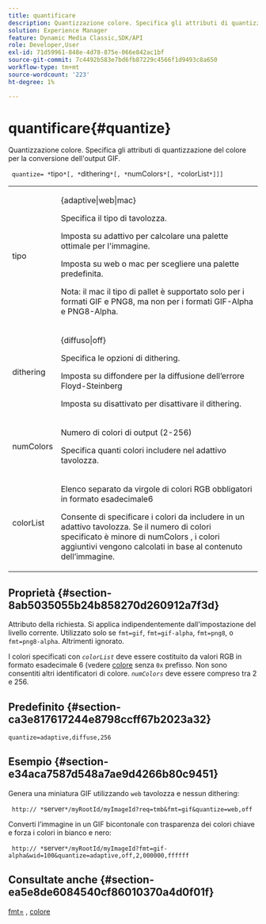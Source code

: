```yaml
---
title: quantificare
description: Quantizzazione colore. Specifica gli attributi di quantizzazione del colore per la conversione dell'output GIF.
solution: Experience Manager
feature: Dynamic Media Classic,SDK/API
role: Developer,User
exl-id: 71d59961-848e-4d78-875e-066e842ac1bf
source-git-commit: 7c4492b583e7bd6fb87229c4566f1d9493c8a650
workflow-type: tm+mt
source-wordcount: '223'
ht-degree: 1%

---
```


# quantificare{#quantize}

Quantizzazione colore. Specifica gli attributi di quantizzazione del colore per la conversione dell&#39;output GIF.

` quantize= *`tipo`*[, *`dithering`*[, *`numColors`*[, *`colorList`*]]]`

<table id="table_A669A9058C8043A5BAE80B03A13B015B"> 
 <tbody> 
  <tr> 
   <td colname="col1"> <p> <span class="codeph"> <span class="varname"> tipo </span> </span> </p> </td> 
   <td colname="col2"> <p> <span class="codeph"> {adaptive|web|mac} </span> </p> <p>Specifica il tipo di tavolozza. </p> <p>Imposta su <span class="codeph"> adattivo </span> per calcolare una palette ottimale per l'immagine. </p> <p>Imposta su <span class="codeph"> web </span> o <span class="codeph"> mac </span> per scegliere una palette predefinita. </p> <p> <p>Nota: il <span class="codeph"> mac </span> il tipo di pallet è supportato solo per i formati GIF e PNG8, ma non per i formati GIF-Alpha e PNG8-Alpha. </p> </p> </td> 
  </tr> 
  <tr> 
   <td colname="col1"> <p> <span class="codeph"> <span class="varname"> dithering </span> </span> </p> </td> 
   <td colname="col2"> <p> <span class="codeph"> {diffuso|off} </span> </p> <p>Specifica le opzioni di dithering. </p> <p>Imposta su <span class="codeph"> diffondere </span> per la diffusione dell’errore Floyd-Steinberg </p> <p>Imposta su <span class="codeph"> disattivato </span> per disattivare il dithering. </p> </td> 
  </tr> 
  <tr> 
   <td colname="col1"> <p> <span class="codeph"> <span class="varname"> numColors </span> </span> </p> </td> 
   <td colname="col2"> <p>Numero di colori di output (2-256) </p> <p>Specifica quanti colori includere nel <span class="codeph"> adattivo </span> tavolozza. </p> </td> 
  </tr> 
  <tr> 
   <td colname="col1"> <p> <span class="codeph"> <span class="varname"> colorList </span> </span> </p> </td> 
   <td colname="col2"> <p>Elenco separato da virgole di colori RGB obbligatori in formato esadecimale6 </p> <p>Consente di specificare i colori da includere in un <span class="codeph"> adattivo </span> tavolozza. Se il numero di colori specificato è minore di <span class="codeph"> <span class="varname"> numColors </span> </span>, i colori aggiuntivi vengono calcolati in base al contenuto dell’immagine. </p> </td> 
  </tr> 
 </tbody> 
</table>

## Proprietà {#section-8ab5035055b24b858270d260912a7f3d}

Attributo della richiesta. Si applica indipendentemente dall&#39;impostazione del livello corrente. Utilizzato solo se `fmt=gif`, `fmt=gif-alpha`, `fmt=png8`, o `fmt=png8-alpha`. Altrimenti ignorato.

I colori specificati con *`colorList`* deve essere costituito da valori RGB in formato esadecimale 6 (vedere [colore](/help/aem-is-ir-api/is-api/http-ref/image-serving-api-ref/c-http-protocol-reference/c-command-reference/r-color-commandref.md) senza `0x` prefisso. Non sono consentiti altri identificatori di colore. *`numColors`* deve essere compreso tra 2 e 256.

## Predefinito {#section-ca3e817617244e8798ccff67b2023a32}

`quantize=adaptive,diffuse,256`

## Esempio {#section-e34aca7587d548a7ae9d4266b80c9451}

Genera una miniatura GIF utilizzando `web` tavolozza e nessun dithering:

` http:// *`server`*/myRootId/myImageId?req=tmb&fmt=gif&quantize=web,off`

Converti l’immagine in un GIF bicontonale con trasparenza dei colori chiave e forza i colori in bianco e nero:

` http:// *`server`*/myRootId/myImageId?fmt=gif-alpha&wid=100&quantize=adaptive,off,2,000000,ffffff`

## Consultate anche {#section-ea5e8de6084540cf86010370a4d0f01f}

[fmt=](../../../../../is-api/http-ref/image-serving-api-ref/c-http-protocol-reference/c-command-reference/r-is-http-fmt.md#reference-cdf10043423b45ba9fe15157fb3ae37a) , [colore](/help/aem-is-ir-api/is-api/http-ref/image-serving-api-ref/c-http-protocol-reference/c-data-types/r-is-http-color.md)
